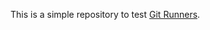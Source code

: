 This is a simple repository to test [Git Runners](http://docs.gitlab.com/ce/ci/quick_start/README.html).
